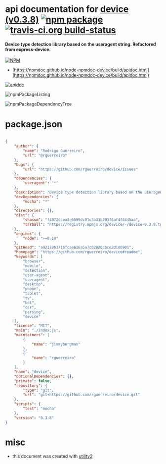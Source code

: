 # api documentation for  [device (v0.3.8)](https://github.com/rguerreiro/device#readme)  [![npm package](https://img.shields.io/npm/v/npmdoc-device.svg?style=flat-square)](https://www.npmjs.org/package/npmdoc-device) [![travis-ci.org build-status](https://api.travis-ci.org/npmdoc/node-npmdoc-device.svg)](https://travis-ci.org/npmdoc/node-npmdoc-device)
#### Device type detection library based on the useragent string. Refactored from express-device.

[![NPM](https://nodei.co/npm/device.png?downloads=true&downloadRank=true&stars=true)](https://www.npmjs.com/package/device)

- [https://npmdoc.github.io/node-npmdoc-device/build/apidoc.html](https://npmdoc.github.io/node-npmdoc-device/build/apidoc.html)

[![apidoc](https://npmdoc.github.io/node-npmdoc-device/build/screenCapture.buildCi.browser.%252Ftmp%252Fbuild%252Fapidoc.html.png)](https://npmdoc.github.io/node-npmdoc-device/build/apidoc.html)

![npmPackageListing](https://npmdoc.github.io/node-npmdoc-device/build/screenCapture.npmPackageListing.svg)

![npmPackageDependencyTree](https://npmdoc.github.io/node-npmdoc-device/build/screenCapture.npmPackageDependencyTree.svg)



# package.json

```json

{
    "author": {
        "name": "Rodrigo Guerreiro",
        "url": "@rguerreiro"
    },
    "bugs": {
        "url": "https://github.com/rguerreiro/device/issues"
    },
    "dependencies": {
        "useragent": "*"
    },
    "description": "Device type detection library based on the useragent string. Refactored from express-device.",
    "devDependencies": {
        "mocha": "*"
    },
    "directories": {},
    "dist": {
        "shasum": "f4072ccea3e6599dc01c3a43b203f6af4f8445aa",
        "tarball": "https://registry.npmjs.org/device/-/device-0.3.8.tgz"
    },
    "engines": {
        "node": ">=0.10"
    },
    "gitHead": "a92179b3716fcae616a5a7c02820cbce2d1d6901",
    "homepage": "https://github.com/rguerreiro/device#readme",
    "keywords": [
        "browser",
        "mobile",
        "detection",
        "user-agent",
        "useragent",
        "desktop",
        "phone",
        "tablet",
        "tv",
        "bot",
        "car",
        "parsing",
        "device"
    ],
    "license": "MIT",
    "main": "./index.js",
    "maintainers": [
        {
            "name": "jimmybergman"
        },
        {
            "name": "rguerreiro"
        }
    ],
    "name": "device",
    "optionalDependencies": {},
    "private": false,
    "repository": {
        "type": "git",
        "url": "git+https://github.com/rguerreiro/device.git"
    },
    "scripts": {
        "test": "mocha"
    },
    "version": "0.3.8"
}
```



# misc
- this document was created with [utility2](https://github.com/kaizhu256/node-utility2)
